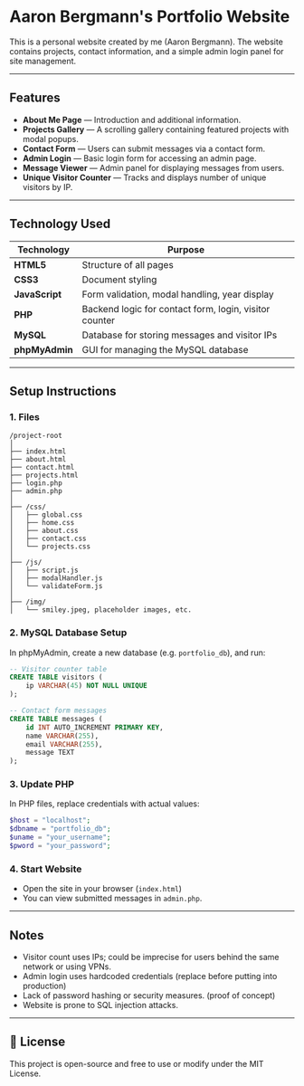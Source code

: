 # Aaron Bergmann's Portfolio Website

This is a personal website created by me (Aaron Bergmann).
The website contains projects, contact information, and a simple admin login panel for site management. 

---

## Features

- **About Me Page** — Introduction and additional information.
- **Projects Gallery** — A scrolling gallery containing featured projects with modal popups.
- **Contact Form** — Users can submit messages via a contact form.
- **Admin Login** — Basic login form for accessing an admin page.
- **Message Viewer** — Admin panel for displaying messages from users.
- **Unique Visitor Counter** — Tracks and displays number of unique visitors by IP.

---

## Technology Used

| Technology       | Purpose                                                |
|------------------|--------------------------------------------------------|
| **HTML5**        | Structure of all pages                                 |
| **CSS3**         | Document styling                                       |
| **JavaScript**   | Form validation, modal handling, year display          |
| **PHP**          | Backend logic for contact form, login, visitor counter |
| **MySQL**        | Database for storing messages and visitor IPs          |
| **phpMyAdmin**   | GUI for managing the MySQL database                    |

---

## Setup Instructions

### 1. Files

```
/project-root
│
├── index.html
├── about.html
├── contact.html
├── projects.html
├── login.php
├── admin.php
│
├── /css/
│   ├── global.css
│   ├── home.css
│   ├── about.css
│   ├── contact.css
│   └── projects.css
│
├── /js/
│   ├── script.js
│   ├── modalHandler.js
│   └── validateForm.js
│
├── /img/
│   └── smiley.jpeg, placeholder images, etc.
```

### 2. MySQL Database Setup

In phpMyAdmin, create a new database (e.g. `portfolio_db`), and run:

```sql
-- Visitor counter table
CREATE TABLE visitors (
    ip VARCHAR(45) NOT NULL UNIQUE
);

-- Contact form messages
CREATE TABLE messages (
    id INT AUTO_INCREMENT PRIMARY KEY,
    name VARCHAR(255),
    email VARCHAR(255),
    message TEXT
);
```

### 3. Update PHP

In PHP files, replace credentials with actual values:

```php
$host = "localhost";
$dbname = "portfolio_db";
$uname = "your_username";
$pword = "your_password";
```

### 4. Start Website

- Open the site in your browser (`index.html`)
- You can view submitted messages in `admin.php`.

---

## Notes

- Visitor count uses IPs; could be imprecise for users behind the same network or using VPNs.
- Admin login uses hardcoded credentials (replace before putting into production)
- Lack of password hashing or security measures. (proof of concept)
- Website is prone to SQL injection attacks.

---

## 📄 License

This project is open-source and free to use or modify under the MIT License.

